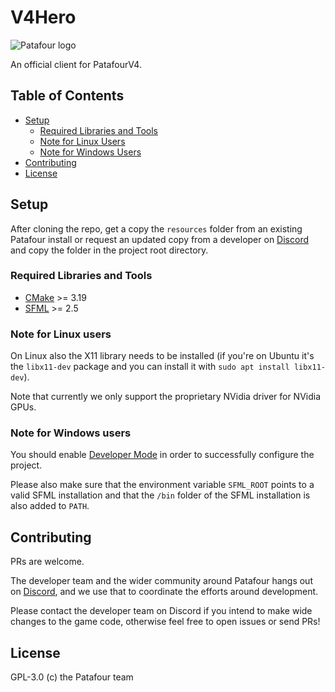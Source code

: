 # V4Hero

![Patafour logo](logo.png)

An official client for PatafourV4.

## Table of Contents

- [Setup](#setup)
  - [Required Libraries and Tools](#required-libraries-and-tools)
  - [Note for Linux Users](#note-for-linux-users)
  - [Note for Windows Users](#note-for-windows-users)
- [Contributing](#contributing)
- [License](#license)


## Setup

After cloning the repo, get a copy the `resources` folder from an existing Patafour install or request an updated copy from a developer on [Discord](https://discord.gg/TgWqp5WH) and copy the folder in the project root directory.

### Required Libraries and Tools

 * [CMake](https://cmake.org/download/) >= 3.19
 * [SFML](https://www.sfml-dev.org/download.php) >= 2.5

### Note for Linux users

On Linux also the X11 library needs to be installed (if you're on Ubuntu it's the `libx11-dev` package and you can install it with `sudo apt install libx11-dev`).

Note that currently we only support the proprietary NVidia driver for NVidia GPUs.

### Note for Windows users

You should enable [Developer Mode](https://docs.microsoft.com/en-us/windows/apps/get-started/enable-your-device-for-development) in order to successfully configure the project.

Please also make sure that the environment variable `SFML_ROOT` points to a valid SFML installation and that the `/bin` folder of the SFML installation is also added to `PATH`.


## Contributing

PRs are welcome.

The developer team and the wider community around Patafour hangs out on [Discord](https://discord.gg/TgWqp5WH), 
and we use that to coordinate the efforts around development. 

Please contact the developer team on Discord if you intend to make wide changes to the game code, otherwise feel free to open issues or send PRs!


## License

GPL-3.0 (c) the Patafour team
